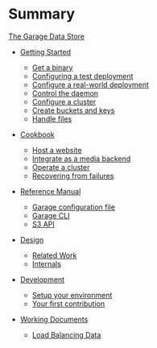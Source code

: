 # Summary

[The Garage Data Store](./intro.md)

- [Getting Started](./getting_started/index.md)
  - [Get a binary](./getting_started/01_binary.md)
  - [Configuring a test deployment](./getting_started/02_test_deployment.md)
  - [Configure a real-world deployment](./getting_started/03_real_world_deployment.md)
  - [Control the daemon](./getting_started/04_control.md)
  - [Configure a cluster](./getting_started/05_cluster.md)
  - [Create buckets and keys](./getting_started/06_bucket.md)
  - [Handle files](./getting_started/07_files.md)

- [Cookbook](./cookbook/index.md)
  - [Host a website](./cookbook/website.md)
  - [Integrate as a media backend]()
  - [Operate a cluster]()
  - [Recovering from failures](./cookbook/recovering.md)

- [Reference Manual](./reference_manual/index.md)
  - [Garage configuration file](./reference_manual/configuration.md)
  - [Garage CLI](./reference_manual/cli.md)
  - [S3 API](./reference_manual/s3_compatibility.md)

- [Design](./design/index.md)
  - [Related Work](./design/related_work.md)
  - [Internals](./design/internals.md)

- [Development](./development/index.md)
  - [Setup your environment](./development/devenv.md)
  - [Your first contribution]()

- [Working Documents](./working_documents/index.md)
  - [Load Balancing Data](./working_documents/load_balancing.md)
